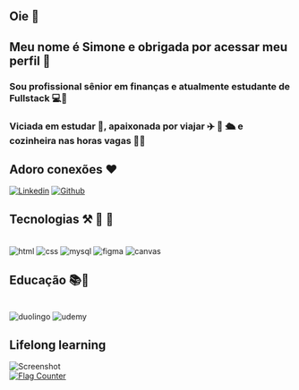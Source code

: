 ## Oie 👋

## Meu nome é Simone e obrigada por acessar meu perfil 🤩

### Sou profissional sênior em finanças e atualmente estudante de Fullstack 💻💾

### Viciada em estudar 📖, apaixonada por viajar ✈️ 🚢 🛳️ e cozinheira nas horas vagas 👩‍🍳

## Adoro conexões ❤️ 
[![Linkedin](https://img.shields.io/badge/LinkedIn-0077B5?style=for-the-badge&logo=linkedin&logoColor=white)](https://www.linkedin.com/in/simone-lorenzini-lima-financeiro/)
[![Github](https://img.shields.io/badge/GitHub-100000?style=for-the-badge&logo=github&logoColor=white)](https://github.com/SLorenziniLima/SLorenziniLima](https://github.com/SLorenziniLima/SLorenziniLima)/)

## Tecnologias ⚒️ 🧰  🧮

<div style="display: inline_block"><br/>
  <img align="center" alt= "html" src="https://img.shields.io/badge/HTML5-E34F26?style=for-the-badge&logo=html5&logoColor=white"/>
  <img align="center" alt= "css" src="https://img.shields.io/badge/CSS3-1572B6?style=for-the-badge&logo=css3&logoColor=white"/>
  <img align="center" alt= "mysql" src="https://img.shields.io/badge/MySQL-005C84?style=for-the-badge&logo=mysql&logoColor=white"/>
  <img align="center" alt= "figma" src="https://img.shields.io/badge/Figma-F24E1E?style=for-the-badge&logo=figma&logoColor=white"/>
  <img align="center" alt= "canvas" src="https://img.shields.io/badge/Canva-%2300C4CC.svg?&style=for-the-badge&logo=Canva&logoColor=white"/>
  </div>

## Educação 📚📓 

<div style="display: inline_block"><br/>
<img align="center" alt= "duolingo"src="https://img.shields.io/badge/Duolingo-58CC02?style=for-the-badge&logo=Duolingo&logoColor=white"/>
<img align="center" alt= "udemy"src="https://img.shields.io/badge/Udemy-EC5252?style=for-the-badge&logo=Udemy&logoColor=white"/>
 </div>
 
 ## Lifelong learning 
![Screenshot](https://st.depositphotos.com/2379655/57211/v/600/depositphotos_572115598-stock-illustration-senior-woman-using-a-laptop.jpg)
<br>
<a href="http://s01.flagcounter.com/more/rpa">
<img src="https://s01.flagcounter.com/count2/rpa/bg_BF81AF/txt_440663/border_8D10B3/columns_2/maxflags_10/viewers_0/labels_1/pageviews_0/flags_0/percent_0/" alt="Flag Counter" border="0"></a>
